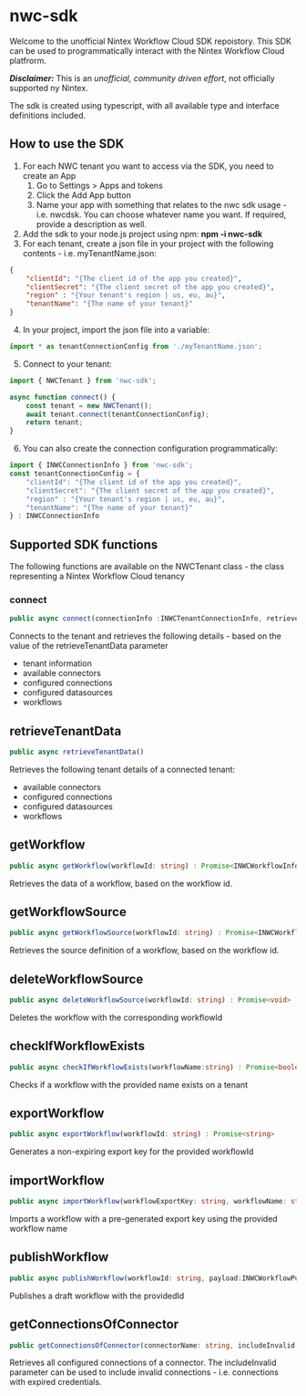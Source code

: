 # nwc-sdk

Welcome to the unofficial Nintex Workflow Cloud SDK repoistory. This SDK can be used to programmatically interact with the Nintex Workflow Cloud platfrorm.

_**Disclaimer:**_ This is an *unofficial, community driven effort*, not officially supported ny Nintex.

The sdk is created using typescript, with all available type and interface definitions included.

## How to use the SDK

1. For each NWC tenant you want to access via the SDK, you need to create an App
	1. Go to Settings > Apps and tokens
	2. Click the Add App button
	3. Name your app with something that relates to the nwc sdk usage - i.e. nwcdsk. You can choose whatever name you want. If required, provide a description as well.
2. Add the sdk to your node.js project using npm: **npm -i nwc-sdk**
3. For each tenant, create a json file in your project with the following contents - i.e. myTenantName.json:
```JSON
{
	"clientId": "{The client id of the app you created}",
	"clientSecret": "{The client secret of the app you created}",
	"region" : "{Your tenant's region | us, eu, au}",
	"tenantName": "{The name of your tenant}"
}
```
4. In your project, import the json file into a variable:
```typescript
import * as tenantConnectionConfig from './myTenantName.json';
```
5. Connect to your tenant:
```typescript
import { NWCTenant } from 'nwc-sdk';

async function connect() {
	const tenant = new NWCTenant();
	await tenant.connect(tenantConnectionConfig);
	return tenant;
}
```
6. You can also create the connection configuration programmatically:
```typescript
import { INWCConnectionInfo } from 'nwc-sdk';
const tenantConnectionConfig = {
	"clientId": "{The client id of the app you created}",
	"clientSecret": "{The client secret of the app you created}",
	"region" : "{Your tenant's region | us, eu, au}",
	"tenantName": "{The name of your tenant}"
} : INWCConnectionInfo
```

## Supported SDK functions

The following functions are available on the NWCTenant class - the class representing a Nintex Workflow Cloud tenancy

### connect
```typescript
public async connect(connectionInfo :INWCTenantConnectionInfo, retrieveTenantData: boolean = true ) : Promise<void>
```
Connects to the tenant and retrieves the following details - based on the value of the retrieveTenantData parameter
- tenant information
- available connectors
- configured connections
- configured datasources
- workflows

## retrieveTenantData
```typescript
public async retrieveTenantData()
```
Retrieves the following tenant details of a connected tenant:
- available connectors
- configured connections
- configured datasources
- workflows

## getWorkflow
```typescript
public async getWorkflow(workflowId: string) : Promise<INWCWorkflowInfo> {
```
Retrieves the data of a workflow, based on the workflow id.

## getWorkflowSource
```typescript
public async getWorkflowSource(workflowId: string) : Promise<INWCWorkflowSource>
```
Retrieves the source definition of a workflow, based on the workflow id.

## deleteWorkflowSource
```typescript
public async deleteWorkflowSource(workflowId: string) : Promise<void>
```
Deletes the workflow with the corresponding workflowId

## checkIfWorkflowExists
```typescript
public async checkIfWorkflowExists(workflowName:string) : Promise<boolean>
```
Checks if a workflow with the provided name exists on a tenant

## exportWorkflow
```typescript
public async exportWorkflow(workflowId: string) : Promise<string>
```
Generates a non-expiring export key for the provided workflowId

## importWorkflow
```typescript
public async importWorkflow(workflowExportKey: string, workflowName: string)
```
Imports a workflow with a pre-generated export key using the provided workflow name

## publishWorkflow
```typescript
public async publishWorkflow(workflowId: string, payload:INWCWorkflowPublishPayload)
```
Publishes a draft workflow with the providedId

## getConnectionsOfConnector
```typescript
public getConnectionsOfConnector(connectorName: string, includeInvalid: boolean = false): INWCConnectionInfo[]
```
Retrieves all configured connections of a connector. The includeInvalid parameter can be used to include invalid connections - i.e. connections with expired credentials.













 




